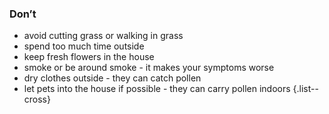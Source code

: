 ### Don’t

- avoid cutting grass or walking in grass
- spend too much time outside
- keep fresh flowers in the house
- smoke or be around smoke - it makes your symptoms worse
- dry clothes outside - they can catch pollen
- let pets into the house if possible - they can carry pollen indoors
{.list--cross}
